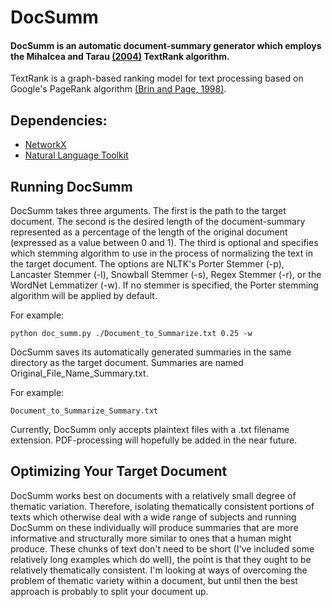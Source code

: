 # DocSumm

#### DocSumm is an automatic document-summary generator which employs the Mihalcea and Tarau [(2004)](https://web.eecs.umich.edu/~mihalcea/papers/mihalcea.emnlp04.pdf) TextRank algorithm.
TextRank is a graph-based ranking model for text processing based on Google's PageRank algorithm [(Brin and Page, 1998)](http://infolab.stanford.edu/~backrub/google.html).

## Dependencies:
* [NetworkX](https://networkx.github.io/)
* [Natural Language Toolkit](http://www.nltk.org/)

## Running DocSumm
DocSumm takes three arguments. The first is the path to the target document. The second is the desired length of the document-summary represented as a percentage of the length of the original document (expressed as a value between 0 and 1). The third is optional and specifies which stemming algorithm to use in the process of normalizing the text in the target document. The options are NLTK's Porter Stemmer (-p), Lancaster Stemmer (-l), Snowball Stemmer (-s), Regex Stemmer (-r), or the WordNet Lemmatizer (-w). If no stemmer is specified, the Porter stemming algorithm will be applied by default.


For example:
```
python doc_summ.py ./Document_to_Summarize.txt 0.25 -w
```


DocSumm saves its automatically generated summaries in the same directory as the target document. Summaries are named Original_File_Name_Summary.txt.

For example:

```
Document_to_Summarize_Summary.txt
```

Currently, DocSumm only accepts plaintext files with a .txt filename extension. PDF-processing will hopefully be added in the near future.

## Optimizing Your Target Document 
DocSumm works best on documents with a relatively small degree of thematic variation. Therefore, isolating thematically consistent portions of texts which otherwise deal with a wide range of subjects and running DocSumm on these individually will produce summaries that are more informative and structurally more similar to ones that a human might produce. These chunks of text don't need to be short (I've included some relatively long examples which do well), the point is that they ought to be relatively thematically consistent. I'm looking at ways of overcoming the problem of thematic variety within a document, but until then the best approach is probably to split your document up. 

